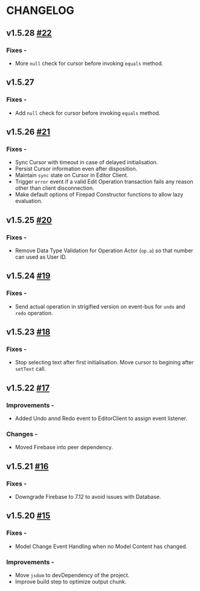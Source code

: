 # CHANGELOG

## v1.5.28 [#22](https://github.com/interviewstreet/firepad-x/pull/22)
  ### Fixes -
  - More `null` check for cursor before invoking `equals` method.

## v1.5.27
  ### Fixes -
  - Add `null` check for cursor before invoking `equals` method.

## v1.5.26 [#21](https://github.com/interviewstreet/firepad-x/pull/21)
  ### Fixes -
  - Sync Cursor with timeout in case of delayed initialisation.
  - Persist Cursor information even after disposition.
  - Maintain `sync` state on Cursor in Editor Client.
  - Trigger `error` event if a valid Edit Operation transaction fails any reason other than client disconnection.
  - Make default options of Firepad Constructor functions to allow lazy evaluation.

## v1.5.25 [#20](https://github.com/interviewstreet/firepad-x/pull/20)
  ### Fixes -
  - Remove Data Type Validation for Operation Actor (`op.a`) so that number can used as User ID.

## v1.5.24 [#19](https://github.com/interviewstreet/firepad-x/pull/19)
  ### Fixes -
  - Send actual operation in strigified version on event-bus for `undo` and `redo` operation.

## v1.5.23 [#18](https://github.com/interviewstreet/firepad-x/pull/18)
  ### Fixes -
  - Stop selecting text after first initialisation. Move cursor to begining after `setText` call.

## v1.5.22 [#17](https://github.com/interviewstreet/firepad-x/pull/17)
  ### Improvements -
  - Added Undo annd Redo event to EditorClient to assign event listener.

  ### Changes -
  - Moved Firebase into peer dependency.

## v1.5.21 [#16](https://github.com/interviewstreet/firepad-x/pull/16)
  ### Fixes -
  - Downgrade Firebase to 7.12 to avoid issues with Database.

## v1.5.20 [#15](https://github.com/interviewstreet/firepad-x/pull/15)
  ### Fixes -
  - Model Change Event Handling when no Model Content has changed.

  ### Improvements -
  - Move `jsdom` to devDependency of the project.
  - Improve build step to optimize output chunk.
